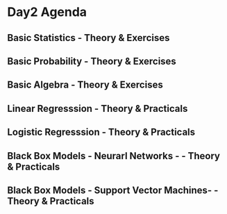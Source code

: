 # Day2 Agenda

## Basic Statistics - Theory & Exercises
## Basic Probability - Theory & Exercises
## Basic Algebra - Theory & Exercises
## Linear Regresssion - Theory & Practicals
## Logistic Regresssion - Theory & Practicals
## Black Box Models - Neurarl Networks - - Theory & Practicals
## Black Box Models - Support Vector Machines- - Theory & Practicals


